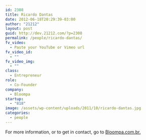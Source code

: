 ```yaml
---
id: 2308
title: Ricardo Dantas
date: 2012-06-18T20:29:39-03:00
author: "21212"
layout: post
guid: http://dev.21212.com/?p=2308
permalink: /people/ricardo-dantas/
fv_video:
  - Paste your YouTube or Vimeo url
fv_video_id:
  - ""
fv_video_img:
  - ""
class:
  - Entrepreneur
role:
  - Co-Founder
company:
  - Bloompa
startup:
  - "818"
image: /assets/wp-content/uploads/2011/10/ricardo-dantas.jpg
categories:
  - people
---
```

For more information, or to get in contact, go to <a href="http://www.bloompa.com.br." target="_blank">Bloompa.com.br.</a>